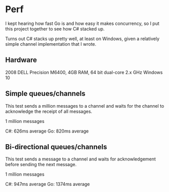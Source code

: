 # Perf

I kept hearing how fast Go is and how easy it makes concurrency, so I put this project together to see how C# stacked up.

Turns out C# stacks up pretty well, at least on Windows, given a relatively simple channel implementation that I wrote.

## Hardware

2008 DELL Precision M6400, 4GB RAM, 64 bit dual-core 2.x GHz
Windows 10

## Simple queues/channels

This test sends a million messages to a channel and waits for the channel to acknowledge the receipt of all messages.

1 million messages

C#: 626ms average
Go: 820ms average

## Bi-directional queues/channels

This test sends a message to a channel and waits for acknowledgement before sending the next message.

1 million messages

C#: 947ms average
Go: 1374ms average

